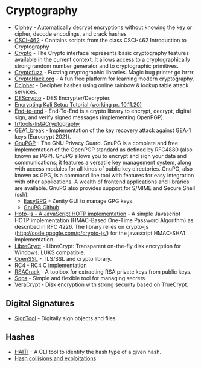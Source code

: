 # Cryptography

- [Ciphey](https://github.com/Ciphey/Ciphey) - Automatically decrypt encryptions without knowing the key or cipher, decode encodings, and crack hashes
- [CSCI-462](https://github.com/sarah-dill/CSCI-462) - Contains scripts from the class CSCI-462 Introduction to Cryptography 
- [Crypto](https://developer.mozilla.org/en-US/docs/Web/API/Crypto) - The Crypto interface represents basic cryptography features available in the current context. It allows access to a cryptographically strong random number generator and to cryptographic primitives.
- [Cryptofuzz](https://github.com/guidovranken/cryptofuzz) - Fuzzing cryptographic libraries. Magic bug printer go brrrr. 
- [CryptoHack.org](https://cryptohack.org/) - A fun free platform for learning modern cryptography.
- [Dcipher](https://github.com/k4m4/dcipher) - Decipher hashes using online rainbow & lookup table attack services.
- [DEScrypto](https://github.com/DedSecInside/DEScrypto) - DES Encrypter/Decrypter.
- [Encrypting Kali Setup Tutorial (working pr. 10.11.20)](https://www.informaticar.net/how-to-manually-partition-and-encrypt-kali-linux/)
- [End-to-end](https://github.com/google/end-to-end) - End-To-End is a crypto library to encrypt, decrypt, digital sign, and verify signed messages (implementing OpenPGP).
- [fr/tools-list#Cryptography](https://www.dcode.fr/tools-list#Cryptography)
- [GEA1_break](https://github.com/airbus-seclab/GEA1_break) - Implementation of the key recovery attack against GEA-1 keys (Eurocrypt 2021).
- [GnuPGP](https://gnupg.org/) - The GNU Privacy Guard. GnuPG is a complete and free implementation of the OpenPGP standard as defined by RFC4880 (also known as PGP). GnuPG allows you to encrypt and sign your data and communications; it features a versatile key management system, along with access modules for all kinds of public key directories. GnuPG, also known as GPG, is a command line tool with features for easy integration with other applications. A wealth of frontend applications and libraries are available. GnuPG also provides support for S/MIME and Secure Shell (ssh).
  - [EasyGPG](https://github.com/guelfoweb/easygpg) - Zenity GUI to manage GPG keys.
  - [GnuPG Github](https://github.com/gpg/gnupg)
- [Hotp-js - A JavaScript HOTP implementation](https://github.com/adulau/hotp-js) - A simple Javascript HOTP implementation (HMAC-Based One-Time Password Algorithm) as described in RFC 4226. The library relies on crypto-js (http://code.google.com/p/crypto-js/) for the javascript HMAC-SHA1 implementation.
- [LibreCrypt](https://github.com/t-d-k/LibreCrypt) - LibreCrypt: Transparent on-the-fly disk encryption for Windows. LUKS compatible.
- [OpenSSL](https://github.com/openssl/openssl) - TLS/SSL and crypto library.
- [RC4](https://github.com/0xsirus/RC4) - RC4 C implementation 
- [RSACrack](https://github.com/b4den/rsacrack) - A toolbox for extracting RSA private keys from public keys.
- [Sops](https://github.com/mozilla/sops) - Simple and flexible tool for managing secrets 
- [VeraCrypt](https://github.com/veracrypt/VeraCrypt) - Disk encryption with strong security based on TrueCrypt.

## Digital Signatures
- [SignTool](https://www.linux.org/docs/man1/signtool.html) - Digitally sign objects and files.

## Hashes
- [HAITI](https://github.com/Orange-Cyberdefense/haiti) - A CLI tool to identify the hash type of a given hash. 
- [Hash collisions and exploitations](https://github.com/corkami/collisions)
